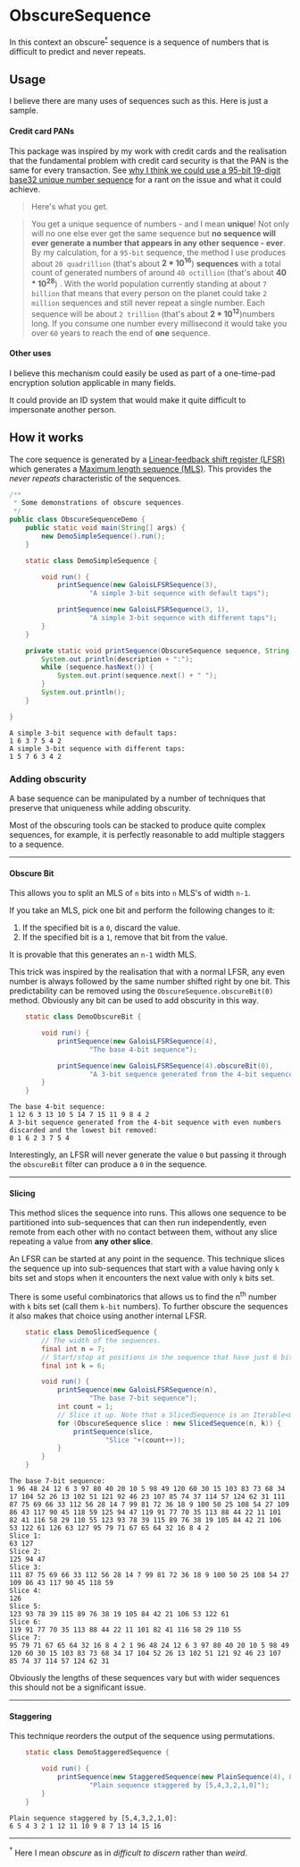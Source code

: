 # ObscureSequence

In this context an obscure<sup>[&dagger;](#obscure)</sup> sequence is a sequence of numbers that is difficult to predict and never repeats.

## Usage

I believe there are many uses of sequences such as this. Here is just a sample.

#### Credit card PANs

This package was inspired by my work with credit cards and the realisation that the fundamental problem with credit card security is that the PAN is the same for every transaction. See [why I think we could use a 95-bit 19-digit base32 unique number sequence](http://uniquenumbers95.appspot.com/) for a rant on the issue and what it could achieve.

> Here's what you get.
  
> You get a unique sequence of numbers - and I mean **unique**! Not only will no one else ever get the same sequence but **no sequence will ever generate a number that appears in any other sequence - ever**. By my calculation, for a `95-bit` sequence, the method I use produces about `20 quadrillion` (that's about **2 * 10<sup>16</sup>**) **sequences** with a total count of generated numbers of around `40 octillion` (that's about **40 * 10<sup>28</sup>**) . With the world population currently standing at about `7 billion` that means that every person on the planet could take `2 million` sequences and still never repeat a single number. Each sequence will be about `2 trillion` (that's about **2 * 10<sup>12</sup>**)numbers long. If you consume one number every millisecond it would take you over `60` years to reach the end of **one** sequence.

#### Other uses

I believe this mechanism could easily be used as part of a one-time-pad encryption solution applicable in many fields. 

It could provide an ID system that would make it quite difficult to impersonate another person.

## How it works

The core sequence is generated by a [Linear-feedback shift register (LFSR)](https://en.wikipedia.org/wiki/Linear-feedback_shift_register) which generates a [Maximum length sequence (MLS)](https://en.wikipedia.org/wiki/Maximum_length_sequence). This provides the *never repeats* characteristic of the sequences.

```java
/**
 * Some demonstrations of obscure sequences.
 */
public class ObscureSequenceDemo {
    public static void main(String[] args) {
        new DemoSimpleSequence().run();
    }

    static class DemoSimpleSequence {

        void run() {
            printSequence(new GaloisLFSRSequence(3),
                    "A simple 3-bit sequence with default taps");

            printSequence(new GaloisLFSRSequence(3, 1),
                    "A simple 3-bit sequence with different taps");
        }
    }

    private static void printSequence(ObscureSequence sequence, String description) {
        System.out.println(description + ":");
        while (sequence.hasNext()) {
            System.out.print(sequence.next() + " ");
        }
        System.out.println();
    }

}

```

```
A simple 3-bit sequence with default taps:
1 6 3 7 5 4 2 
A simple 3-bit sequence with different taps:
1 5 7 6 3 4 2 
```

### Adding obscurity

A base sequence can be manipulated by a number of techniques that preserve that uniqueness while adding obscurity. 

Most of the obscuring tools can be stacked to produce quite complex sequences, for example, it is perfectly reasonable to add multiple staggers to a sequence.

---
#### Obscure Bit

This allows you to split an MLS of `n` bits into `n` MLS's of width `n-1`.
  
If you take an MLS, pick one bit and perform the following changes to it:

1. If the specified bit is a `0`, discard the value.
2. If the specified bit is a `1`, remove that bit from the value.

It is provable that this generates an `n-1` width MLS.
 
This trick was inspired by the realisation that with a normal LFSR, any even number is always followed by the same number shifted right by one bit. This predictability can be removed using the `ObscureSequence.obscureBit(0)` method. Obviously any bit can be used to add obscurity in this way.

```java
    static class DemoObscureBit {

        void run() {
            printSequence(new GaloisLFSRSequence(4),
                    "The base 4-bit sequence");

            printSequence(new GaloisLFSRSequence(4).obscureBit(0),
                    "A 3-bit sequence generated from the 4-bit sequence with even numbers discarded and the lowest bit removed");
        }
    }
```

```
The base 4-bit sequence:
1 12 6 3 13 10 5 14 7 15 11 9 8 4 2 
A 3-bit sequence generated from the 4-bit sequence with even numbers discarded and the lowest bit removed:
0 1 6 2 3 7 5 4 
```

Interestingly, an LFSR will never generate the value `0` but passing it through the `obscureBit` filter can produce a `0` in the sequence.

---
#### Slicing


This method slices the sequence into runs. This allows one sequence to be partitioned into sub-sequences that can then run independently, even remote from each other with no contact between them, without any slice repeating a value from **any other slice**.

An LFSR can be started at any point in the sequence. This technique slices the sequence up into sub-sequences that start with a value having only `k` bits set and stops when it encounters the next value with only `k` bits set.

There is some useful combinatorics that allows us to find the n<sup>th</sup> number with `k` bits set (call them `k-bit` numbers). To further obscure the sequences it also makes that choice using another internal LFSR.

```java
    static class DemoSlicedSequence {
        // The width of the sequences.
        final int n = 7;
        // Start/stop at positions in the sequence that have just 6 bits set.
        final int k = 6;

        void run() {
            printSequence(new GaloisLFSRSequence(n),
                    "The base 7-bit sequence");
            int count = 1;
            // Slice it up. Note that a SlicedSequence is an Iterable<ObscureSequence>.
            for (ObscureSequence slice : new SlicedSequence(n, k)) {
                printSequence(slice,
                        "Slice "+(count++));
            }
        }
    }

```

```
The base 7-bit sequence:
1 96 48 24 12 6 3 97 80 40 20 10 5 98 49 120 60 30 15 103 83 73 68 34 17 104 52 26 13 102 51 121 92 46 23 107 85 74 37 114 57 124 62 31 111 87 75 69 66 33 112 56 28 14 7 99 81 72 36 18 9 100 50 25 108 54 27 109 86 43 117 90 45 118 59 125 94 47 119 91 77 70 35 113 88 44 22 11 101 82 41 116 58 29 110 55 123 93 78 39 115 89 76 38 19 105 84 42 21 106 53 122 61 126 63 127 95 79 71 67 65 64 32 16 8 4 2 
Slice 1:
63 127 
Slice 2:
125 94 47 
Slice 3:
111 87 75 69 66 33 112 56 28 14 7 99 81 72 36 18 9 100 50 25 108 54 27 109 86 43 117 90 45 118 59 
Slice 4:
126 
Slice 5:
123 93 78 39 115 89 76 38 19 105 84 42 21 106 53 122 61 
Slice 6:
119 91 77 70 35 113 88 44 22 11 101 82 41 116 58 29 110 55 
Slice 7:
95 79 71 67 65 64 32 16 8 4 2 1 96 48 24 12 6 3 97 80 40 20 10 5 98 49 120 60 30 15 103 83 73 68 34 17 104 52 26 13 102 51 121 92 46 23 107 85 74 37 114 57 124 62 31 
```

Obviously the lengths of these sequences vary but with wider sequences this should not be a significant issue.

---
#### Staggering

This technique reorders the output of the sequence using permutations.

```java
    static class DemoStaggeredSequence {

        void run() {
            printSequence(new StaggeredSequence(new PlainSequence(4), 867),
                    "Plain sequence staggered by [5,4,3,2,1,0]");
        }
    }
```

```
Plain sequence staggered by [5,4,3,2,1,0]:
6 5 4 3 2 1 12 11 10 9 8 7 13 14 15 16 
```

---
<a name="obscure"><sup>&dagger;</sup></a> Here I mean *obscure* as in *difficult to discern* rather than *weird*.

